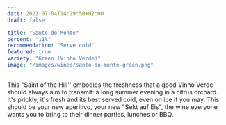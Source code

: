 ```yaml
---
date: 2021-07-04T14:29:50+02:00
draft: false

title: "Santo do Monte"
percent: "11%"
recommendation: "Serve cold"
featured: true
variety: "Green (Vinho Verde)"
image: "/images/wines/santo-do-monte-green.png"
---
```


This "Saint of the Hill'' embodies the freshness that a good Vinho Verde should always aim to transmit: a long summer evening in a citrus orchard. It's prickly, it's fresh and its best served cold, even on ice if you may. This should be your new aperitivo, your new "Sekt auf Eis", the wine everyone wants you to bring to their dinner parties, lunches or BBQ.
